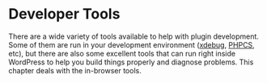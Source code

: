 # Developer Tools

There are a wide variety of tools available to help with plugin development. Some of them are run in your development environment ([xdebug](http://xdebug.org/), [PHPCS](https://github.com/WordPress-Coding-Standards/WordPress-Coding-Standards), etc), but there are also some excellent tools that can run right inside WordPress to help you build things properly and diagnose problems. This chapter deals with the in-browser tools.